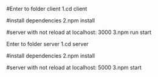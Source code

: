 #Enter to folder client
1.cd client

#install dependencies
2.npm install

#server with not reload at localhost: 3000
3.npm run start

Enter to folder server
1.cd server

#install dependencies
2.npm install

#server with not reload at localhost: 5000
3.npm start
